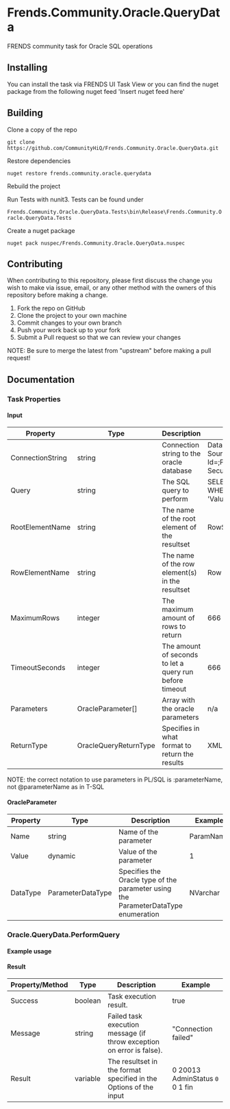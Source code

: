 # Frends.Community.Oracle.QueryData
FRENDS community task for Oracle SQL operations

## Installing
You can install the task via FRENDS UI Task View or you can find the nuget package from the following nuget feed
'Insert nuget feed here'

## Building
Clone a copy of the repo

`git clone https://github.com/CommunityHiQ/Frends.Community.Oracle.QueryData.git`

Restore dependencies

`nuget restore frends.community.oracle.querydata`

Rebuild the project

Run Tests with nunit3. Tests can be found under

`Frends.Community.Oracle.QueryData.Tests\bin\Release\Frends.Community.Oracle.QueryData.Tests`

Create a nuget package

`nuget pack nuspec/Frends.Community.Oracle.QueryData.nuspec`

## Contributing
When contributing to this repository, please first discuss the change you wish to make via issue, email, or any other method with the owners of this repository before making a change.

1. Fork the repo on GitHub
2. Clone the project to your own machine
3. Commit changes to your own branch
4. Push your work back up to your fork
5. Submit a Pull request so that we can review your changes

NOTE: Be sure to merge the latest from "upstream" before making a pull request!

## Documentation

### Task Properties

#### Input

| Property             | Type                 | Description                          | Example |
| ---------------------| ---------------------| ------------------------------------ | ----- |
| ConnectionString | string | Connection string to the oracle database | Data Source=localhost;User Id=<userid>;Password=<password>;Persist Security Info=True; |
| Query | string | The SQL query to perform | SELECT * FROM Table WHERE Column = 'Value' |
| RootElementName | string | The name of the root element of the resultset | RowSet |
| RowElementName | string | The name of the row element(s) in the resultset | Row |
| MaximumRows | integer | The maximum amount of rows to return | 666 |
| TimeoutSeconds | integer | The amount of seconds to let a query run before timeout | 666 |
| Parameters | OracleParameter[] |  Array with the oracle parameters | n/a |
| ReturnType | OracleQueryReturnType | Specifies in what format to return the results | XMLDocument |

NOTE: the correct notation to use parameters in PL/SQL is :parameterName, not @parameterName as in T-SQL

#### OracleParameter

| Property             | Type                 | Description                          | Example |
| ---------------------| ---------------------| ------------------------------------ | ----- |
| Name | string | Name of the parameter | ParamName |
| Value | dynamic | Value of the parameter | 1 |
| DataType | ParameterDataType | Specifies the Oracle type of the parameter using the ParameterDataType enumeration | NVarchar |

### Oracle.QueryData.PerformQuery

#### Example usage

#### Result

| Property/Method | Type | Description | Example |
| ---------------------| ---------------------| ----------------------- | -------- |
| Success | boolean | Task execution result. | true |
| Message | string | Failed task execution message (if throw exception on error is false). | "Connection failed" |
| Result | variable | The resultset in the format specified in the Options of the input | <?xml version="1.0"?><root> <row>  <ID>0</ID>  <TABLEID>20013</TABLEID>  <FIELDNAME>AdminStatus</FIELDNAME>  <CODE>0</CODE>  <ATTRTYPE>0</ATTRTYPE>  <ACTIVEUSE>1</ACTIVEUSE>  <LANGUAGEID>fin</LANGUAGEID> </row></root>|